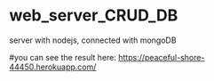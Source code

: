 # web_server_CRUD_DB
server with nodejs, connected with mongoDB

#you can see the result here:
https://peaceful-shore-44450.herokuapp.com/
